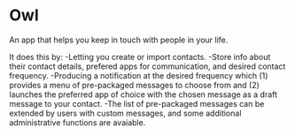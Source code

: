 # Owl
An app that helps you keep in touch with people in your life.

It does this by:
  -Letting you create or import contacts.
  -Store info about their contact details, prefered apps for communication, and desired contact frequency.
  -Producing a notification at the desired frequency which (1) provides a menu of pre-packaged messages to choose from and (2) launches the preferred app of choice with the chosen message as a draft message to your contact.
  -The list of pre-packaged messages can be extended by users with custom messages, and some additional administrative functions are avaiable.
